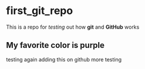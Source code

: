 # first_git_repo

This is a repo for *testing* out how **git** and **GitHub** works 
## My favorite color is purple 
testing again
adding this on github
more testing 